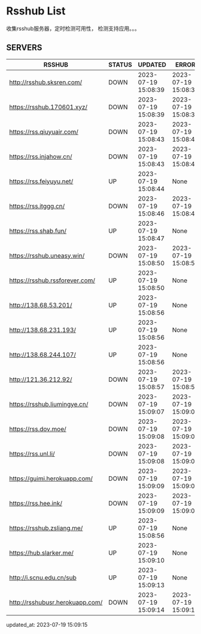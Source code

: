 # Rsshub List

收集rsshub服务器，定时检测可用性， 检测支持应用。。。


## SERVERS

|  RSSHUB   | STATUS  | UPDATED  | ERROR  | TWITTER |  
|  ----  | ----  | ----  | ----  | ---- |  
| http://rsshub.sksren.com/ | DOWN | 2023-07-19 15:08:39 | 2023-07-19 15:08:39 |  
| https://rsshub.170601.xyz/ | DOWN | 2023-07-19 15:08:39 | 2023-07-19 15:08:39 |  
| https://rss.qiuyuair.com/ | DOWN | 2023-07-19 15:08:43 | 2023-07-19 15:08:43 |  
| https://rss.injahow.cn/ | DOWN | 2023-07-19 15:08:43 | 2023-07-19 15:08:43 |  
| https://rss.feiyuyu.net/ | UP | 2023-07-19 15:08:44 | None ||  
| https://rss.itggg.cn/ | DOWN | 2023-07-19 15:08:46 | 2023-07-19 15:08:46 |  
| https://rss.shab.fun/ | UP | 2023-07-19 15:08:47 | None ||  
| https://rsshub.uneasy.win/ | DOWN | 2023-07-19 15:08:50 | 2023-07-19 15:08:50 |  
| https://rsshub.rssforever.com/ | UP | 2023-07-19 15:08:50 | None ||  
| http://138.68.53.201/ | UP | 2023-07-19 15:08:56 | None ||  
| http://138.68.231.193/ | UP | 2023-07-19 15:08:56 | None ||  
| http://138.68.244.107/ | UP | 2023-07-19 15:08:56 | None ||  
| http://121.36.212.92/ | DOWN | 2023-07-19 15:08:57 | 2023-07-19 15:08:57 |  
| https://rsshub.liumingye.cn/ | DOWN | 2023-07-19 15:09:07 | 2023-07-19 15:09:07 |  
| https://rss.dov.moe/ | DOWN | 2023-07-19 15:09:08 | 2023-07-19 15:09:08 |  
| https://rss.unl.li/ | DOWN | 2023-07-19 15:09:08 | 2023-07-19 15:09:08 |  
| https://guimi.herokuapp.com/ | DOWN | 2023-07-19 15:09:09 | 2023-07-19 15:09:09 |  
| https://rss.hee.ink/ | DOWN | 2023-07-19 15:09:09 | 2023-07-19 15:09:09 |  
| https://rsshub.zsliang.me/ | UP | 2023-07-19 15:08:56 | None |OK|  
| https://hub.slarker.me/ | UP | 2023-07-19 15:09:10 | None |OK|  
| http://i.scnu.edu.cn/sub | UP | 2023-07-19 15:09:13 | None ||  
| http://rsshubusr.herokuapp.com/ | DOWN | 2023-07-19 15:09:14 | 2023-07-19 15:09:14 |  
  

updated_at: 2023-07-19 15:09:15  

